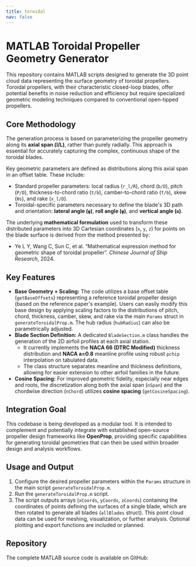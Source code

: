 ```yaml
---
title: toroidal
nav: false
---
```


# MATLAB Toroidal Propeller Geometry Generator

This repository contains MATLAB scripts designed to generate the 3D point cloud data representing the surface geometry of toroidal propellers. Toroidal propellers, with their characteristic closed-loop blades, offer potential benefits in noise reduction and efficiency but require specialized geometric modeling techniques compared to conventional open-tipped propellers.

## Core Methodology

The generation process is based on parameterizing the propeller geometry along its **axial span (l/L)**, rather than purely radially. This approach is essential for accurately capturing the complex, continuous shape of the toroidal blades.

Key geometric parameters are defined as distributions along this axial span in an offset table. These include:

*   Standard propeller parameters: local radius (`r_l/R`), chord (`b/D`), pitch (`P/D`), thickness-to-chord ratio (`t/b`), camber-to-chord ratio (`f/b`), skew (`θs`), and rake (`x_l/D`).
*   Toroidal-specific parameters necessary to define the blade's 3D path and orientation: **lateral angle (`φ`)**, **roll angle (`ψ`)**, and **vertical angle (`α`)**.

The underlying **mathematical formulation** used to transform these distributed parameters into 3D Cartesian coordinates (`x`, `y`, `z`) for points on the blade surface is derived from the method presented by:

*   Ye L Y, Wang C, Sun C, et al. “Mathematical expression method for geometric shape of toroidal propeller”. *Chinese Journal of Ship Research*, 2024.

## Key Features

*   **Base Geometry + Scaling:** The code utilizes a base offset table (`getBaseOffsets`) representing a reference toroidal propeller design (based on the reference paper's example). Users can easily modify this base design by applying scaling factors to the distributions of pitch, chord, thickness, camber, skew, and rake via the main `Params` struct in `generateToroidalProp.m`. The hub radius (`hubRadius`) can also be parametrically adjusted.
*   **Blade Section Definition:** A dedicated `BladeSection.m` class handles the generation of the 2D airfoil profiles at each axial station.
    *   It currently implements the **NACA 66 (DTRC Modified)** thickness distribution and **NACA a=0.8** meanline profile using robust `pchip` interpolation on tabulated data.
    *   The class structure separates meanline and thickness definitions, allowing for easier extension to other airfoil families in the future.
*   **Cosine Spacing:** For improved geometric fidelity, especially near edges and roots, the discretization along both the axial span (`nSpan`) and the chordwise direction (`nChord`) utilizes **cosine spacing** (`getCosineSpacing`).

## Integration Goal

This codebase is being developed as a modular tool. It is intended to complement and potentially integrate with established open-source propeller design frameworks like **OpenProp**, providing specific capabilities for generating toroidal geometries that can then be used within broader design and analysis workflows.

## Usage and Output

1.  Configure the desired propeller parameters within the `Params` structure in the main script `generateToroidalProp.m`.
2.  Run the `generateToroidalProp.m` script.
3.  The script outputs arrays (`xCoords`, `yCoords`, `zCoords`) containing the coordinates of points defining the surfaces of a single blade, which are then rotated to generate all blades (`allBlades` struct). This point cloud data can be used for meshing, visualization, or further analysis. Optional plotting and export functions are included or planned.

## Repository

The complete MATLAB source code is available on GitHub:

